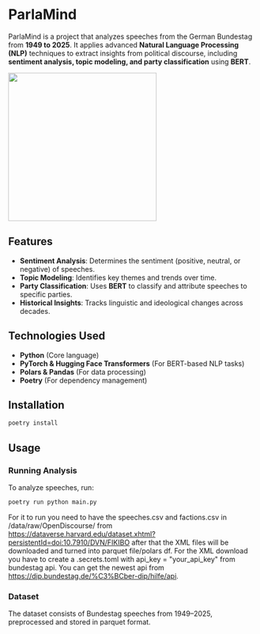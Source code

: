 # ParlaMind

ParlaMind is a project that analyzes speeches from the German Bundestag from **1949 to 2025**. It applies advanced **Natural Language Processing (NLP)** techniques to extract insights from political discourse, including **sentiment analysis, topic modeling, and party classification** using **BERT**.

<img src="https://media2.giphy.com/media/v1.Y2lkPTc5MGI3NjExYmxiYWszc2Z5YXRndmhrejMzMHV6MThhNHNsNGV2YnBkNnZtcmo1dSZlcD12MV9pbnRlcm5hbF9naWZfYnlfaWQmY3Q9Zw/bsx3TKhzktWhB8Ivjf/giphy.gif" width="300"/>

## Features
- **Sentiment Analysis**: Determines the sentiment (positive, neutral, or negative) of speeches.
- **Topic Modeling**: Identifies key themes and trends over time.
- **Party Classification**: Uses **BERT** to classify and attribute speeches to specific parties.
- **Historical Insights**: Tracks linguistic and ideological changes across decades.

## Technologies Used
- **Python** (Core language)
- **PyTorch & Hugging Face Transformers** (For BERT-based NLP tasks)
- **Polars & Pandas** (For data processing)
- **Poetry** (For dependency management)

## Installation
```sh
poetry install
```

## Usage
### Running Analysis
To analyze speeches, run:
```sh
poetry run python main.py
```
For it to run you need to have the speeches.csv and factions.csv in /data/raw/OpenDiscourse/ from https://dataverse.harvard.edu/dataset.xhtml?persistentId=doi:10.7910/DVN/FIKIBO after that the XML files will be downloaded and turned into parquet file/polars df. For the XML download you have to create a .secrets.toml with api_key = "your_api_key" from bundestag api. You can get the newest api from https://dip.bundestag.de/%C3%BCber-dip/hilfe/api.

### Dataset
The dataset consists of Bundestag speeches from 1949–2025, preprocessed and stored in parquet format.
